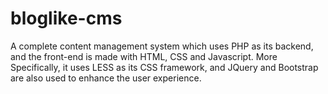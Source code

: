 # bloglike-cms
A complete content management system which uses PHP as its backend, and the front-end is made with HTML, CSS and Javascript.
More Specifically, it uses LESS as its CSS framework, and JQuery and Bootstrap are also used to enhance the user experience.
